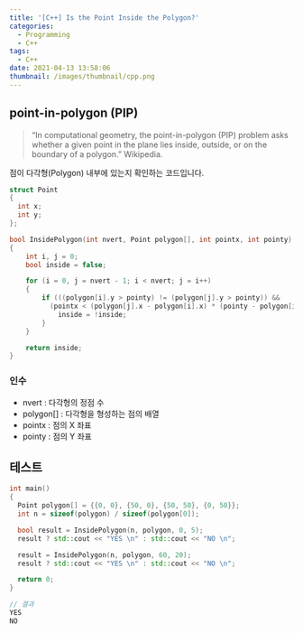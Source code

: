 ```yaml
---
title: '[C++] Is the Point Inside the Polygon?'
categories:
  - Programming
  - C++
tags:
  - C++
date: 2021-04-13 13:58:06
thumbnail: /images/thumbnail/cpp.png
---
```


## point-in-polygon (PIP)

> “In computational geometry, the point-in-polygon (PIP) problem asks whether a given point in the plane lies inside, outside, or on the boundary of a polygon.” Wikipedia.

점이 다각형(Polygon) 내부에 있는지 확인하는 코드입니다.

```cpp
struct Point
{
  int x;
  int y;
};

bool InsidePolygon(int nvert, Point polygon[], int pointx, int pointy)
{
    int i, j = 0;
    bool inside = false;

    for (i = 0, j = nvert - 1; i < nvert; j = i++)
    {
        if (((polygon[i].y > pointy) != (polygon[j].y > pointy)) &&
          (pointx < (polygon[j].x - polygon[i].x) * (pointy - polygon[i].y) / (polygon[j].y - polygon[i].y) + polygon[i].x)) {
            inside = !inside;
        }
    }

    return inside;
}
```

### 인수

- nvert : 다각형의 정점 수
- polygon[] : 다각형을 형성하는 점의 배열
- pointx : 점의 X 좌표
- pointy : 점의 Y 좌표

## 테스트

```cpp
int main()
{
  Point polygon[] = {{0, 0}, {50, 0}, {50, 50}, {0, 50}};
  int n = sizeof(polygon) / sizeof(polygon[0]);

  bool result = InsidePolygon(n, polygon, 0, 5);
  result ? std::cout << "YES \n" : std::cout << "NO \n";

  result = InsidePolygon(n, polygon, 60, 20);
  result ? std::cout << "YES \n" : std::cout << "NO \n";

  return 0;
}

// 결과
YES
NO
```
